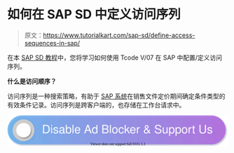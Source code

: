 # 如何在 SAP SD 中定义访问序列

> 原文：<https://www.tutorialkart.com/sap-sd/define-access-sequences-in-sap/>

在本 [SAP SD 教程](https://www.tutorialkart.com/sap-sd/sap-sd-training-tutorial/)中，您将学习如何使用 Tcode V/07 在 SAP 中配置/定义访问序列。

**什么是访问顺序？**

访问序列是一种搜索策略，有助于 [SAP 系统](https://www.tutorialkart.com/sap/what-is-sap-definition-of-erp-sap-systems/)在销售文件定价期间确定条件类型的有效条件记录。访问序列是跨客户端的，也存储在工作台请求中。

[![](img/925da31b32d6bc3827932f6c8afb11bb.png)](https://www.tutorialkart.com/)